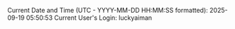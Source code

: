 Current Date and Time (UTC - YYYY-MM-DD HH:MM:SS formatted): 2025-09-19 05:50:53
Current User's Login: luckyaiman
